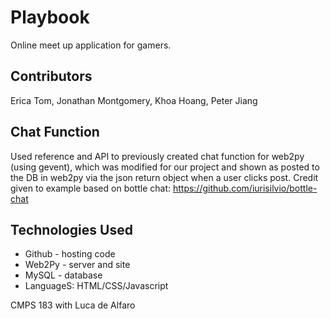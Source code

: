 # Playbook
Online meet up application for gamers.

## Contributors
Erica Tom, Jonathan Montgomery, Khoa Hoang, Peter Jiang

## Chat Function
Used reference and API to previously created chat function for web2py (using gevent), which was modified for our project and
shown as posted to the DB in web2py via the json return object when a user clicks post.
Credit given to example based on bottle chat: https://github.com/iurisilvio/bottle-chat


## Technologies Used
- Github - hosting code
- Web2Py - server and site
- MySQL - database
- LanguageS: HTML/CSS/Javascript

CMPS 183 with Luca de Alfaro
